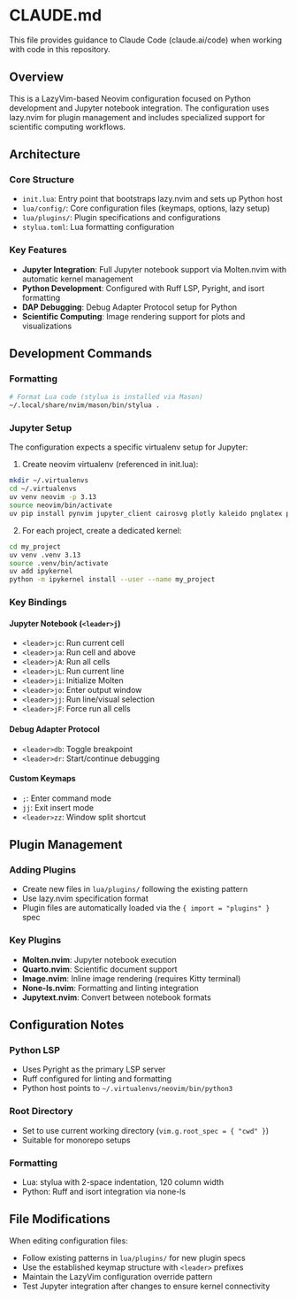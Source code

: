# CLAUDE.md

This file provides guidance to Claude Code (claude.ai/code) when working with code in this repository.

## Overview

This is a LazyVim-based Neovim configuration focused on Python development and Jupyter notebook integration. The configuration uses lazy.nvim for plugin management and includes specialized support for scientific computing workflows.

## Architecture

### Core Structure
- `init.lua`: Entry point that bootstraps lazy.nvim and sets up Python host
- `lua/config/`: Core configuration files (keymaps, options, lazy setup)
- `lua/plugins/`: Plugin specifications and configurations
- `stylua.toml`: Lua formatting configuration

### Key Features
- **Jupyter Integration**: Full Jupyter notebook support via Molten.nvim with automatic kernel management
- **Python Development**: Configured with Ruff LSP, Pyright, and isort formatting
- **DAP Debugging**: Debug Adapter Protocol setup for Python
- **Scientific Computing**: Image rendering support for plots and visualizations

## Development Commands

### Formatting
```bash
# Format Lua code (stylua is installed via Mason)
~/.local/share/nvim/mason/bin/stylua .
```

### Jupyter Setup
The configuration expects a specific virtualenv setup for Jupyter:

1. Create neovim virtualenv (referenced in init.lua):
```bash
mkdir ~/.virtualenvs
cd ~/.virtualenvs
uv venv neovim -p 3.13
source neovim/bin/activate
uv pip install pynvim jupyter_client cairosvg plotly kaleido pnglatex pyperclip
```

2. For each project, create a dedicated kernel:
```bash
cd my_project
uv venv .venv 3.13
source .venv/bin/activate
uv add ipykernel
python -m ipykernel install --user --name my_project
```

### Key Bindings

#### Jupyter Notebook (`<leader>j`)
- `<leader>jc`: Run current cell
- `<leader>ja`: Run cell and above
- `<leader>jA`: Run all cells
- `<leader>jL`: Run current line
- `<leader>ji`: Initialize Molten
- `<leader>jo`: Enter output window
- `<leader>jj`: Run line/visual selection
- `<leader>jF`: Force run all cells

#### Debug Adapter Protocol
- `<leader>db`: Toggle breakpoint
- `<leader>dr`: Start/continue debugging

#### Custom Keymaps
- `;`: Enter command mode
- `jj`: Exit insert mode
- `<leader>zz`: Window split shortcut

## Plugin Management

### Adding Plugins
- Create new files in `lua/plugins/` following the existing pattern
- Use lazy.nvim specification format
- Plugin files are automatically loaded via the `{ import = "plugins" }` spec

### Key Plugins
- **Molten.nvim**: Jupyter notebook execution
- **Quarto.nvim**: Scientific document support
- **Image.nvim**: Inline image rendering (requires Kitty terminal)
- **None-ls.nvim**: Formatting and linting integration
- **Jupytext.nvim**: Convert between notebook formats

## Configuration Notes

### Python LSP
- Uses Pyright as the primary LSP server
- Ruff configured for linting and formatting
- Python host points to `~/.virtualenvs/neovim/bin/python3`

### Root Directory
- Set to use current working directory (`vim.g.root_spec = { "cwd" }`)
- Suitable for monorepo setups

### Formatting
- Lua: stylua with 2-space indentation, 120 column width
- Python: Ruff and isort integration via none-ls

## File Modifications

When editing configuration files:
- Follow existing patterns in `lua/plugins/` for new plugin specs
- Use the established keymap structure with `<leader>` prefixes
- Maintain the LazyVim configuration override pattern
- Test Jupyter integration after changes to ensure kernel connectivity